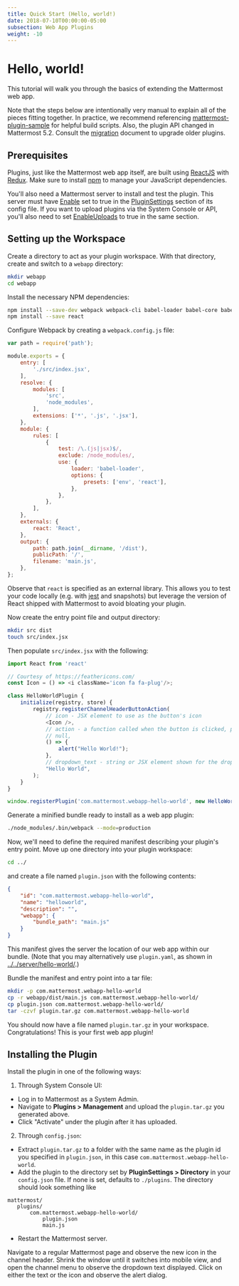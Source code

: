 ```yaml
---
title: Quick Start (Hello, world!)
date: 2018-07-10T00:00:00-05:00
subsection: Web App Plugins
weight: -10
---
```


# Hello, world!

This tutorial will walk you through the basics of extending the Mattermost web app. 

Note that the steps below are intentionally very manual to explain all of the pieces fitting together. In practice, we recommend referencing [mattermost-plugin-sample](https://github.com/mattermost/mattermost-plugin-sample) for helpful build scripts. Also, the plugin API changed in Mattermost 5.2. Consult the [migration](/extend/plugins/migration) document to upgrade older plugins.

## Prerequisites

Plugins, just like the Mattermost web app itself, are built using [ReactJS](https://reactjs.org/) with [Redux](https://redux.js.org/). Make sure to install [npm](https://www.npmjs.com/get-npm) to manage your JavaScript dependencies.

You'll also need a Mattermost server to install and test the plugin. This server must have [Enable](https://docs.mattermost.com/administration/config-settings.html#enable-plugins) set to true in the [PluginSettings](https://docs.mattermost.com/administration/config-settings.html#plugins-beta) section of its config file. If you want to upload plugins via the System Console or API, you'll also need to set [EnableUploads](https://docs.mattermost.com/administration/config-settings.html#enable-plugin-uploads) to true in the same section.

## Setting up the Workspace

Create a directory to act as your plugin workspace. With that directory, create and switch to a `webapp` directory:

```bash
mkdir webapp
cd webapp
```

Install the necessary NPM dependencies:

```bash
npm install --save-dev webpack webpack-cli babel-loader babel-core babel-preset-env babel-preset-react
npm install --save react
```

Configure Webpack by creating a `webpack.config.js` file:

```js
var path = require('path');

module.exports = {
    entry: [
        './src/index.jsx',
    ],
    resolve: {
        modules: [
            'src',
            'node_modules',
        ],
        extensions: ['*', '.js', '.jsx'],
    },
    module: {
        rules: [
            {
                test: /\.(js|jsx)$/,
                exclude: /node_modules/,
                use: {
                    loader: 'babel-loader',
                    options: {
                        presets: ['env', 'react'],
                    },
                },
            },
        ],
    },
    externals: {
        react: 'React',
    },
    output: {
        path: path.join(__dirname, '/dist'),
        publicPath: '/',
        filename: 'main.js',
    },
};
```

Observe that `react` is specified as an external library. This allows you to test your code locally (e.g. with [jest](https://jestjs.io/) and snapshots) but leverage the version of React shipped with Mattermost to avoid bloating your plugin.

Now create the entry point file and output directory:
```bash
mkdir src dist
touch src/index.jsx
```

Then populate `src/index.jsx` with the following:
```js
import React from 'react'

// Courtesy of https://feathericons.com/
const Icon = () => <i className='icon fa fa-plug'/>;

class HelloWorldPlugin {
    initialize(registry, store) {
        registry.registerChannelHeaderButtonAction(
            // icon - JSX element to use as the button's icon
            <Icon />,
            // action - a function called when the button is clicked, passed the channel and channel member as arguments
            // null,
            () => { 
                alert("Hello World!"); 
            },
            // dropdown_text - string or JSX element shown for the dropdown button description
            "Hello World",
        );
    }
}

window.registerPlugin('com.mattermost.webapp-hello-world', new HelloWorldPlugin());
```

Generate a minified bundle ready to install as a web app plugin:

```bash
./node_modules/.bin/webpack --mode=production
```

Now, we'll need to define the required manifest describing your plugin's entry point. Move up one directory into your plugin workspace:
```bash
cd ../
```

and create a file named `plugin.json` with the following contents:

```json
{
    "id": "com.mattermost.webapp-hello-world",
    "name": "helloworld",
    "description": "",
    "webapp": {
        "bundle_path": "main.js"
    }
}
```

This manifest gives the server the location of our web app  within our bundle. (Note that you may alternatively use `plugin.yaml`, as shown in [../../server/hello-world/](../../server/hello-world/).)

Bundle the manifest and entry point into a tar file:

```bash
mkdir -p com.mattermost.webapp-hello-world
cp -r webapp/dist/main.js com.mattermost.webapp-hello-world/
cp plugin.json com.mattermost.webapp-hello-world/
tar -czvf plugin.tar.gz com.mattermost.webapp-hello-world
```

You should now have a file named `plugin.tar.gz` in your workspace. Congratulations! This is your first web app plugin!

## Installing the Plugin

Install the plugin in one of the following ways:

1) Through System Console UI:
 - Log in to Mattermost as a System Admin.
 - Navigate to **Plugins > Management** and upload the `plugin.tar.gz` you generated above.
 - Click "Activate" under the plugin after it has uploaded.

2) Through `config.json`:
 - Extract `plugin.tar.gz` to a folder with the same name as the plugin id you specified in ``plugin.json``, in this case `com.mattermost.webapp-hello-world`.
 - Add the plugin to the directory set by **PluginSettings > Directory** in your ``config.json`` file. If none is set, defaults to `./plugins`. The directory should look something like
 
 ```
 mattermost/
    plugins/
        com.mattermost.webapp-hello-world/
            plugin.json
            main.js
 ```
 - Restart the Mattermost server.

Navigate to a regular Mattermost page and observe the new icon in the channel header. Shrink the window until it switches into mobile view, and open the channel menu to observe the dropdown text displayed. Click on either the text or the icon and observe the alert dialog.
